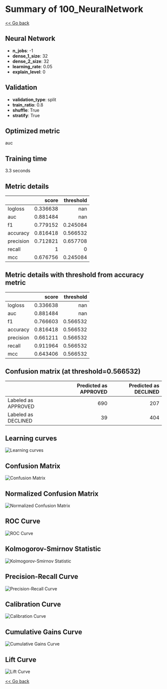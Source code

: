 # Summary of 100_NeuralNetwork

[<< Go back](../README.md)


## Neural Network
- **n_jobs**: -1
- **dense_1_size**: 32
- **dense_2_size**: 32
- **learning_rate**: 0.05
- **explain_level**: 0

## Validation
 - **validation_type**: split
 - **train_ratio**: 0.8
 - **shuffle**: True
 - **stratify**: True

## Optimized metric
auc

## Training time

3.3 seconds

## Metric details
|           |    score |   threshold |
|:----------|---------:|------------:|
| logloss   | 0.336638 |  nan        |
| auc       | 0.881484 |  nan        |
| f1        | 0.779152 |    0.245084 |
| accuracy  | 0.816418 |    0.566532 |
| precision | 0.712821 |    0.657708 |
| recall    | 1        |    0        |
| mcc       | 0.676756 |    0.245084 |


## Metric details with threshold from accuracy metric
|           |    score |   threshold |
|:----------|---------:|------------:|
| logloss   | 0.336638 |  nan        |
| auc       | 0.881484 |  nan        |
| f1        | 0.766603 |    0.566532 |
| accuracy  | 0.816418 |    0.566532 |
| precision | 0.661211 |    0.566532 |
| recall    | 0.911964 |    0.566532 |
| mcc       | 0.643406 |    0.566532 |


## Confusion matrix (at threshold=0.566532)
|                     |   Predicted as APPROVED |   Predicted as DECLINED |
|:--------------------|------------------------:|------------------------:|
| Labeled as APPROVED |                     690 |                     207 |
| Labeled as DECLINED |                      39 |                     404 |

## Learning curves
![Learning curves](learning_curves.png)
## Confusion Matrix

![Confusion Matrix](confusion_matrix.png)


## Normalized Confusion Matrix

![Normalized Confusion Matrix](confusion_matrix_normalized.png)


## ROC Curve

![ROC Curve](roc_curve.png)


## Kolmogorov-Smirnov Statistic

![Kolmogorov-Smirnov Statistic](ks_statistic.png)


## Precision-Recall Curve

![Precision-Recall Curve](precision_recall_curve.png)


## Calibration Curve

![Calibration Curve](calibration_curve_curve.png)


## Cumulative Gains Curve

![Cumulative Gains Curve](cumulative_gains_curve.png)


## Lift Curve

![Lift Curve](lift_curve.png)



[<< Go back](../README.md)

